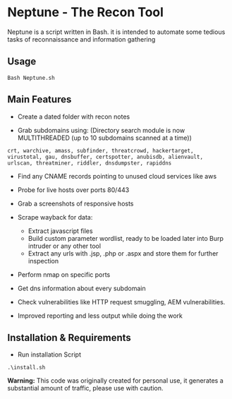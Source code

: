 
# Neptune - The Recon Tool

 Neptune is a script written in Bash. it is intended to automate some tedious tasks of reconnaissance and information gathering 

## Usage
```
Bash Neptune.sh 
```

## Main Features
- Create a dated folder with recon notes 

- Grab subdomains using: (Directory search module is now MULTITHREADED (up to 10 subdomains scanned at a time))
```
crt, warchive, amass, subfinder, threatcrowd, hackertarget, virustotal, gau, dnsbuffer, certspotter, anubisdb, alienvault, urlscan, threatminer, riddler, dnsdumpster, rapiddns
```

- Find any CNAME records pointing to unused cloud services like aws

- Probe for live hosts over ports 80/443

- Grab a screenshots of responsive hosts

- Scrape wayback for data:

    * Extract javascript files
    * Build custom parameter wordlist, ready to be loaded later into Burp intruder or any other tool
    * Extract any urls with .jsp, .php or .aspx and store them for further inspection

- Perform nmap on specific ports

- Get dns information about every subdomain

- Check vulnerabilities like HTTP request smuggling, AEM vulnerabilities.

- Improved reporting and less output while doing the work

## Installation & Requirements

* Run installation Script 
 ```
 .\install.sh 
 ```

 **Warning:** This code was originally created for personal use, it generates a substantial amount of traffic, please use with caution.

